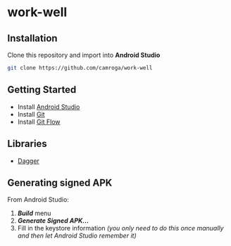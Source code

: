 # work-well

## Installation
Clone this repository and import into **Android Studio**
```bash
git clone https://github.com/camroga/work-well
```
## Getting Started

* Install [Android Studio](https://developer.android.com/studio/install.html?hl=es-419)
* Install [Git](https://git-scm.com/book/es/v1/Empezando-Instalando-Git)
* Install [Git Flow](https://github.com/nvie/gitflow)

## Libraries
* [Dagger](https://google.github.io/dagger/android)

## Generating signed APK
From Android Studio:
1. ***Build*** menu
2. ***Generate Signed APK...***
3. Fill in the keystore information *(you only need to do this once manually and then let Android Studio remember it)*